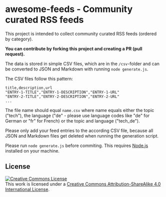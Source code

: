 # awesome-feeds - Community curated RSS feeds

This project is intended to collect community curated RSS feeds (ordered by category).

**You can contribute by forking this project and creating a PR (pull request).**

The data is stored in simple CSV files, which are in the `/csv`-folder and can be converted to JSON and Markdown with running `node generate.js`.

The CSV files follow this pattern:

```
title,description,url
"ENTRY-1-TITLE","ENTRY-1-DESCRIPTION","ENTRY-1-URL"
"ENTRY-2-TITLE","ENTRY-2-DESCRIPTION","ENTRY-2-URL"
...
```

The file name should equal `name.csv` where name equals either the topic ("tech"), the language ("de" - please use language codes like "de" for German or "fr" for French) or the topic and language ("tech_de").

Please only add your feed entries to the according CSV file, because all JSON and Markdown files get deleted when running the generation script.

Please run `node generate.js` before commiting. This requires [Node.js](https://nodejs.org) installed on your machine.

## License

<a rel="license" href="http://creativecommons.org/licenses/by-sa/4.0/"><img alt="Creative Commons License" style="border-width:0" src="https://i.creativecommons.org/l/by-sa/4.0/88x31.png" /></a><br />This work is licensed under a <a rel="license" href="http://creativecommons.org/licenses/by-sa/4.0/">Creative Commons Attribution-ShareAlike 4.0 International License</a>.